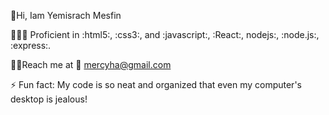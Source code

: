 👋Hi, Iam Yemisrach Mesfin

👩🏽‍💻 Proficient in :html5:, :css3:, and :javascript:, :React:, nodejs:, :node.js:, :express:. 

👩🏽Reach me at
     📧 mercyha@gmail.com

⚡ Fun fact: My code is so neat and organized that even my computer's desktop is jealous!

    
